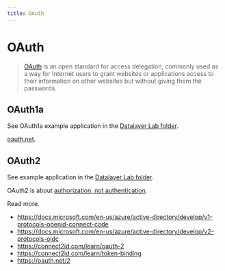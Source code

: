 ```yaml
---
title: OAuth
---
```


# OAuth

> [OAuth](https://en.wikipedia.org/wiki/OAuth) is an open standard for access delegation, commonly used as a way for Internet users to grant websites or applications access to their information on other websites but without giving them the passwords.

## OAuth1a

See OAuth1a example application in the [Datalayer Lab folder](https://github.com/datalayer/datalayer/tree/master/lab/apps/oauth1-twitter).

[oauth.net](https://oauth.net/1).

## OAuth2

See example application in the [Datalayer Lab folder](https://github.com/datalayer/datalayer/tree/master/lab/apps/keycloak).

OAuth2 is about [authorization, not authentication](https://oauth.net/articles/authentication).

Read more.

+ https://docs.microsoft.com/en-us/azure/active-directory/develop/v1-protocols-openid-connect-code
+ https://docs.microsoft.com/en-us/azure/active-directory/develop/v2-protocols-oidc
+ https://connect2id.com/learn/oauth-2
+ https://connect2id.com/learn/token-binding
+ https://oauth.net/2

